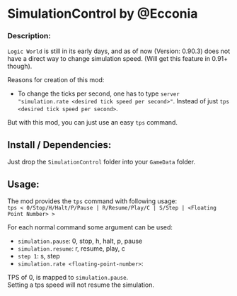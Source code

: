 # SimulationControl by @Ecconia

### Description:

`Logic World` is still in its early days, and as of now (Version: 0.90.3) does not have a direct way to change simulation speed. (Will get this feature in 0.91+ though).

Reasons for creation of this mod:

- To change the ticks per second, one has to type `server "simulation.rate <desired tick speed per second>"`. Instead of just `tps <desired tick speed per second>`.

But with this mod, you can just use an easy `tps` command.

## Install / Dependencies:

Just drop the `SimulationControl` folder into your `GameData` folder.

## Usage:

The mod provides the `tps` command with following usage:\
`tps < 0/Stop/H/Halt/P/Pause | R/Resume/Play/C | S/Step | <Floating Point Number> >`

For each normal command some argument can be used:

- `simulation.pause`: 0, stop, h, halt, p, pause
- `simulation.resume`: r, resume, play, c
- `step 1`: s, step
- `simulation.rate <floating-point-number>`: <floating-point-number>

TPS of 0, is mapped to `simulation.pause`.\
Setting a tps speed will not resume the simulation.
